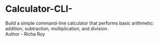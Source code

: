 # Calculator-CLI-
Build a simple command-line calculator that performs basic arithmetic: addition, subtraction, multiplication, and division.
<br>
Author - Richa Roy
